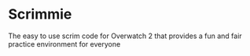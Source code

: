 # Scrimmie
 The easy to use scrim code for Overwatch 2 that provides a fun and fair practice environment for everyone
